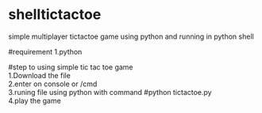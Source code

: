 # shelltictactoe
simple multiplayer tictactoe game using python and running in python shell

#requirement 
1.python


#step to using simple tic tac toe game  
1.Download the file  
2.enter on console or /cmd  
3.runing file using python with command #python tictactoe.py  
4.play the game  
